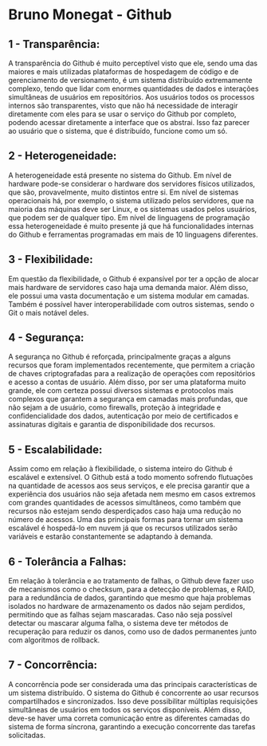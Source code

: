 # Bruno Monegat - Github

## 1 - Transparência:
A transparência do Github é muito perceptível visto que ele, sendo uma das maiores e mais utilizadas plataformas de hospedagem de código e de gerenciamento de versionamento, é um sistema distribuído extremamente complexo, tendo que lidar com enormes quantidades de dados e interações simultâneas de usuários em repositórios. Aos usuários todos os processos internos são transparentes, visto que não há necessidade de interagir diretamente com eles para se usar o serviço do Github por completo, podendo acessar diretamente a interface que os abstrai. Isso faz parecer ao usuário que o sistema, que é distribuído, funcione como um só. 

## 2 - Heterogeneidade:
A heterogeneidade está presente no sistema do Github. Em nível de hardware pode-se considerar o hardware dos servidores físicos utilizados, que são, provavelmente, muito distintos entre si. Em nível de sistemas operacionais há, por exemplo, o sistema utilizado pelos servidores, que na maioria das máquinas deve ser Linux, e os sistemas usados pelos usuários, que podem ser de qualquer tipo. Em nível de linguagens de programação essa heterogeneidade é muito presente já que há funcionalidades internas do Github e ferramentas programadas em mais de 10 linguagens diferentes.

## 3 - Flexibilidade:
Em questão da flexibilidade, o Github é expansível por ter a opção de alocar mais hardware de servidores caso haja uma demanda maior. Além disso, ele possui uma vasta documentação e um sistema modular em camadas. Também é possível haver interoperabilidade com outros sistemas, sendo o Git o mais notável deles.

## 4 - Segurança:
A segurança no Github é reforçada, principalmente graças a alguns recursos que foram implementados recentemente, que permitem a criação de chaves criptografadas para a realização de operações com repositórios e acesso a contas de usuário. Além disso, por ser uma plataforma muito grande, ele com certeza possui diversos sistemas e protocolos mais complexos que garantem a segurança em camadas mais profundas, que não sejam a de usuário, como firewalls, proteção à integridade e confidencialidade dos dados, autenticação por meio de certificados e assinaturas digitais e garantia de disponibilidade dos recursos.

## 5 - Escalabilidade:
Assim como em relação à flexibilidade, o sistema inteiro do Github é escalável e extensível.  O Github está a todo momento sofrendo flutuações na quantidade de acessos aos seus serviços, e ele precisa garantir que a experiência dos usuários não seja afetada nem mesmo em casos extremos com grandes quantidades de acessos simultâneos, como também que recursos não estejam sendo desperdiçados caso haja uma redução no número de acessos. Uma das principais formas para tornar um sistema escalável é hospedá-lo em nuvem já que os recursos utilizados serão variáveis e estarão constantemente se adaptando à demanda.

## 6 - Tolerância a Falhas:
Em relação à tolerância e ao tratamento de falhas, o Github deve fazer uso de mecanismos como o checksum, para a detecção de problemas, e RAID, para a redundância de dados, garantindo que mesmo que haja problemas isolados no hardware de armazenamento os dados não sejam perdidos, permitindo que as falhas sejam mascaradas. Caso não seja possível detectar ou mascarar alguma falha, o sistema deve ter métodos de recuperação para reduzir os danos, como uso de dados permanentes junto com algoritmos de rollback.

## 7 - Concorrência:
A concorrência pode ser considerada uma das principais características de um sistema distribuído. O sistema do Github é concorrente ao usar recursos compartilhados e sincronizados. Isso deve possibilitar múltiplas requisições simultâneas de usuários em todos os serviços disponíveis. Além disso, deve-se haver uma correta comunicação entre as diferentes camadas do sistema de forma síncrona, garantindo a execução concorrente das tarefas solicitadas.
